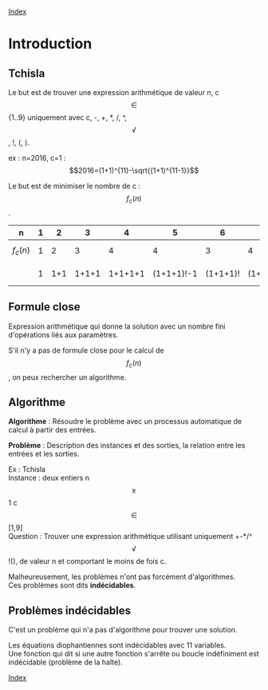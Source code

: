 <script type="text/javascript" src="https://cdnjs.cloudflare.com/ajax/libs/mathjax/2.7.7/latest.js?config=TeX-MML-AM_CHTML"></script>

[Index](./index.md)  
<!-- [Cours suivant](./cours_2.md) -->

# Introduction

## Tchisla

Le but est de trouver une expression arithmétique de valeur n, c $$\in$$ {1..9} uniquement avec c, -, +, *, /, ^, $$\sqrt$$, !, (, ).

ex : n=2016, c=1 : $$2016=(1+1)^{11}-\sqrt{(1+1)^{11-1}}$$

Le but est de minimiser le nombre de c : $$f_c(n)$$.

|n         |1|2  |3    |4      |5         |6       |7         |8           |9     |10  |
|----------|-|---|-----|-------|----------|--------|----------|------------|------|----|
|$$f_c(n)$$|1|2  |3    |4      |4         |3       |4         |5           |4     |3   |
|          |1|1+1|1+1+1|1+1+1+1|(1+1+1)!-1|(1+1+1)!|(1+1+1)!+1|(1+1+1)!+1+1|11-1-1|11-1|

## Formule close

Expression arithmétique qui donne la solution avec un nombre fini d'opérations liés aux paramètres.

S'il n'y a pas de formule close pour le calcul de $$f_c(n)$$, on peux rechercher un algorithme.

## Algorithme

**Algorithme** : Résoudre le problème avec un processus automatique de calcul à partir des entrées.

**Problème** : Description des instances et des sorties, la relation entre les entrées et les sorties.

Ex : Tchisla  
Instance : deux entiers n $$\ge$$ 1 c $$\in$$ [1,9]  
Question : Trouver une expression arithmétique utilisant uniquement +-*/^$$\sqrt$$!(), de valeur n et comportant le moins de fois c.

Malheureusement, les problèmes n'ont pas forcément d'algorithmes.  
Ces problèmes sont dits **indécidables**.

## Problèmes indécidables

C'est un problème qui n'a pas d'algorithme pour trouver une solution.

Les équations diophantiennes sont indécidables avec 11 variables.  
Une fonction qui dit si une autre fonction s'arrête ou boucle indéfiniment est indécidable (problème de la halte).

[Index](./index.md)  
<!-- [Cours suivant](./cours_2.md) -->
